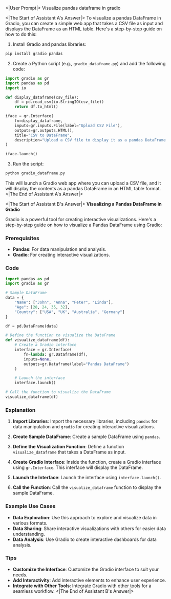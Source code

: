 <|User Prompt|>
Visualize pandas dataframe in gradio

<|The Start of Assistant A's Answer|>
To visualize a pandas DataFrame in Gradio, you can create a simple web app that takes a CSV file as input and displays the DataFrame as an HTML table. Here's a step-by-step guide on how to do this:

1. Install Gradio and pandas libraries:

```bash
pip install gradio pandas
```

2. Create a Python script (e.g., `gradio_dataframe.py`) and add the following code:

```python
import gradio as gr
import pandas as pd
import io

def display_dataframe(csv_file):
    df = pd.read_csv(io.StringIO(csv_file))
    return df.to_html()

iface = gr.Interface(
    fn=display_dataframe,
    inputs=gr.inputs.File(label="Upload CSV File"),
    outputs=gr.outputs.HTML(),
    title="CSV to DataFrame",
    description="Upload a CSV file to display it as a pandas DataFrame.",
)

iface.launch()
```

3. Run the script:

```bash
python gradio_dataframe.py
```

This will launch a Gradio web app where you can upload a CSV file, and it will display the contents as a pandas DataFrame in an HTML table format.
<|The End of Assistant A's Answer|>

<|The Start of Assistant B's Answer|>
**Visualizing a Pandas DataFrame in Gradio**

Gradio is a powerful tool for creating interactive visualizations. Here's a step-by-step guide on how to visualize a Pandas DataFrame using Gradio:

### Prerequisites

- **Pandas**: For data manipulation and analysis.
- **Gradio**: For creating interactive visualizations.

### Code

```python
import pandas as pd
import gradio as gr

# Sample DataFrame
data = {
    "Name": ["John", "Anna", "Peter", "Linda"],
    "Age": [28, 24, 35, 32],
    "Country": ["USA", "UK", "Australia", "Germany"]
}

df = pd.DataFrame(data)

# Define the function to visualize the DataFrame
def visualize_dataframe(df):
    # Create a Gradio interface
    interface = gr.Interface(
        fn=lambda: gr.Dataframe(df),
        inputs=None,
        outputs=gr.Dataframe(label="Pandas DataFrame")
    )

    # Launch the interface
    interface.launch()

# Call the function to visualize the DataFrame
visualize_dataframe(df)
```

### Explanation

1. **Import Libraries**: Import the necessary libraries, including `pandas` for data manipulation and `gradio` for creating interactive visualizations.

2. **Create Sample DataFrame**: Create a sample DataFrame using `pandas`.

3. **Define the Visualization Function**: Define a function `visualize_dataframe` that takes a DataFrame as input.

4. **Create Gradio Interface**: Inside the function, create a Gradio interface using `gr.Interface`. This interface will display the DataFrame.

5. **Launch the Interface**: Launch the interface using `interface.launch()`.

6. **Call the Function**: Call the `visualize_dataframe` function to display the sample DataFrame.

### Example Use Cases

- **Data Exploration**: Use this approach to explore and visualize data in various formats.
- **Data Sharing**: Share interactive visualizations with others for easier data understanding.
- **Data Analysis**: Use Gradio to create interactive dashboards for data analysis.

### Tips

- **Customize the Interface**: Customize the Gradio interface to suit your needs.
- **Add Interactivity**: Add interactive elements to enhance user experience.
- **Integrate with Other Tools**: Integrate Gradio with other tools for a seamless workflow.
<|The End of Assistant B's Answer|>